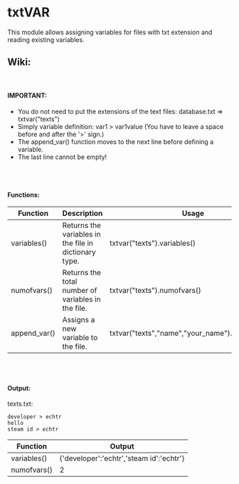# txtVAR
This module allows assigning variables for files with txt extension and reading existing variables.
<br>

## Wiki:

<br>

#### IMPORTANT:
 - You do not need to put the extensions of the text files: database.txt => txtvar("texts") 
 - Simply variable definition: var1 > var1value (You have to leave a space before and after the '>' sign.)
 - The append_var() function moves to the next line before defining a variable.
 - The last line cannot be empty!


<br>
<br>


#### Functions:

| Function | Description | Usage |
| --- | --- | --- |
| variables() | Returns the variables in the file in dictionary type. | txtvar("texts").variables() |
| numofvars() | Returns the total number of variables in the file. | txtvar("texts").numofvars() |
| append_var() | Assigns a new variable to the file. | txtvar("texts","name","your_name").append_var() |

<br>
<br>

#### Output:

texts.txt:
```
developer > echtr
hello
steam id > echtr
```

| Function | Output |
| --- | --- |
| variables() | {'developer':'echtr','steam id':'echtr'} |
| numofvars() | 2 |
